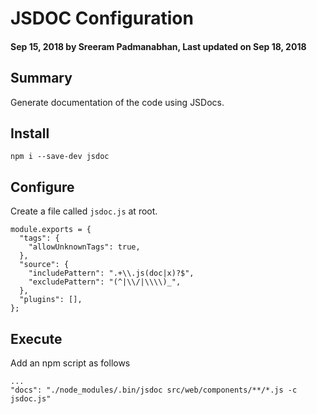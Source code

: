 # JSDOC Configuration

#### Sep 15, 2018 by Sreeram Padmanabhan, Last updated on Sep 18, 2018

## Summary

Generate documentation of the code using JSDocs.

## Install

`npm i --save-dev jsdoc`

## Configure

Create a file called `jsdoc.js` at root.

    module.exports = {
      "tags": {
        "allowUnknownTags": true,
      },
      "source": {
        "includePattern": ".+\\.js(doc|x)?$",
        "excludePattern": "(^|\\/|\\\\)_",
      },
      "plugins": [],
    };


## Execute

Add an npm script as follows

    ...
    "docs": "./node_modules/.bin/jsdoc src/web/components/**/*.js -c jsdoc.js"


